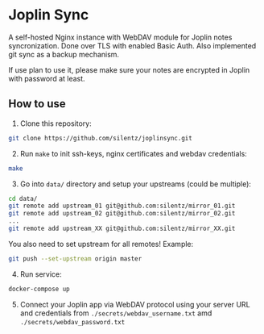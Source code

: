 # Joplin Sync

A self-hosted Nginx instance with WebDAV module for Joplin notes syncronization.
Done over TLS with enabled Basic Auth. Also implemented git sync as a backup mechanism.

If use plan to use it, please make sure your notes are encrypted in Joplin with
password at least.

## How to use

1. Clone this repository:
```bash
git clone https://github.com/silentz/joplinsync.git
```

2. Run `make` to init ssh-keys, nginx certificates and webdav credentials:
```bash
make
```

3. Go into `data/` directory and setup your upstreams (could be multiple):
```bash
cd data/
git remote add upstream_01 git@github.com:silentz/mirror_01.git
git remote add upstream_02 git@github.com:silentz/mirror_02.git
...
git remote add upstream_XX git@github.com:silentz/mirror_XX.git
```

You also need to set upstream for all remotes! Example:
```bash
git push --set-upstream origin master
```

4. Run service:
```bash
docker-compose up
```

5. Connect your Joplin app via WebDAV protocol using your server URL and
credentials from `./secrets/webdav_username.txt` amd `./secrets/webdav_password.txt`
